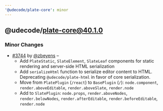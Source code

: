 ```yaml
---
'@udecode/plate-core': minor
---
```


## @udecode/plate-core@40.1.0

### Minor Changes

- [#3744](https://github.com/udecode/plate/pull/3744) by [@zbeyens](https://github.com/zbeyens) –
  - Add `PlateStatic`, `SlateElement`, `SlateLeaf` components for static rendering and server-side HTML serialization
  - Add `serializeHtml` function to serialize editor content to HTML. Deprecating `@udecode/plate-html` in favor of core serialization.
  - Move from `PlatePlugin` (`/react`) to `BasePlugin` (`/`): `node.component`, `render.aboveEditable`, `render.aboveSlate`, `render.node`
  - Add to `SlatePlugin`: `node.props`, `render.aboveNodes`, `render.belowNodes`, `render.afterEditable`, `render.beforeEditable`, `render.node`
